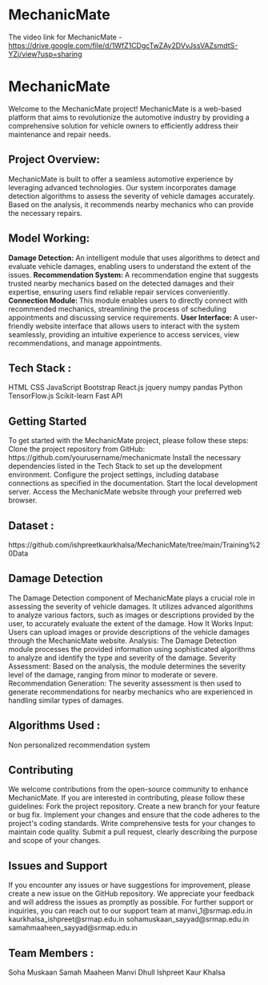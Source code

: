 # MechanicMate

The video link for MechanicMate - https://drive.google.com/file/d/1WfZ1CDgcTwZAy2DVvJssVAZsmdtS-YZj/view?usp=sharing

<h1>MechanicMate</h1>
Welcome to the MechanicMate project! MechanicMate is a web-based platform that aims to revolutionize the automotive industry by providing a comprehensive solution for vehicle owners to efficiently address their maintenance and repair needs.

<h2>Project Overview:</h2>
MechanicMate is built to offer a seamless automotive experience by leveraging advanced technologies. Our system incorporates damage detection algorithms to assess the severity of vehicle damages accurately. Based on the analysis, it recommends nearby mechanics who can provide the necessary repairs.
<h2>Model Working:</h2> 
<strong>Damage Detection:</strong> An intelligent module that uses algorithms to detect and evaluate vehicle damages, enabling users to understand the extent of the issues.
<strong>Recommendation System: </strong>A recommendation engine that suggests trusted nearby mechanics based on the detected damages and their expertise, ensuring users find reliable repair services conveniently.
<strong>Connection Module: </strong>This module enables users to directly connect with recommended mechanics, streamlining the process of scheduling appointments and discussing service requirements.
<strong>User Interface: </strong>A user-friendly website interface that allows users to interact with the system seamlessly, providing an intuitive experience to access services, view recommendations, and manage appointments.
<h2>Tech Stack :</h2> 
HTML 
CSS 
JavaScript 
Bootstrap  
React.js  
jquery 
numpy  
pandas  
Python 
TensorFlow.js
Scikit-learn
Fast API
 
<h2>Getting Started</h2>
To get started with the MechanicMate project, please follow these steps:
Clone the project repository from GitHub: https://github.com/yourusername/mechanicmate
Install the necessary dependencies listed in the  Tech Stack to set up the development environment.
Configure the project settings, including database connections  as specified in the documentation.
Start the local development server.
Access the MechanicMate website through your preferred web browser.

<h2>Dataset :</h2> 
https://github.com/ishpreetkaurkhalsa/MechanicMate/tree/main/Training%20Data

<h2>Damage Detection</h2>
The Damage Detection component of MechanicMate plays a crucial role in assessing the severity of vehicle damages. It utilizes advanced algorithms to analyze various factors, such as images or descriptions provided by the user, to accurately evaluate the extent of the damage.
How It Works
Input: Users can upload images or provide descriptions of the vehicle damages through the MechanicMate website.
Analysis: The Damage Detection module processes the provided information using sophisticated algorithms to analyze and identify the type and severity of the damage.
Severity Assessment: Based on the analysis, the module determines the severity level of the damage, ranging from minor to moderate or severe.
Recommendation Generation: The severity assessment is then used to generate recommendations for nearby mechanics who are experienced in handling similar types of damages.
<h2>Algorithms Used : </h2>
Non personalized recommendation system
<h2>Contributing</h2>
We welcome contributions from the open-source community to enhance MechanicMate. If you are interested in contributing, please follow these guidelines:
Fork the project repository.
Create a new branch for your feature or bug fix.
Implement your changes and ensure that the code adheres to the project's coding standards.
Write comprehensive tests for your changes to maintain code quality.
Submit a pull request, clearly describing the purpose and scope of your changes.
<h2>Issues and Support</h2>
If you encounter any issues or have suggestions for improvement, please create a new issue on the GitHub repository. We appreciate your feedback and will address the issues as promptly as possible.
For further support or inquiries, you can reach out to our support team at
manvi_1@srmap.edu.in
kaurkhalsa_ishpreet@srmap.edu.in 
sohamuskaan_sayyad@srmap.edu.in
samahmaaheen_sayyad@srmap.edu.in
<h2>Team Members :</h2> 
Soha Muskaan
Samah Maaheen 
Manvi Dhull
Ishpreet Kaur Khalsa
